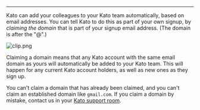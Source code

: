 ***

Kato can add your colleagues to your Kato team automatically, based on email addresses. You can tell Kato to do this as part of your own signup, by *claiming the domain* that is part of your signup email address. (The domain is after the "@".)

![clip.png](https://in.kato.im/790aadeabf212186b4408211418afbe24d8cb910485275a63ab1097b683b55d1/clip.png)

Claiming a domain means that any Kato account with the same email domain as yours will automatically be added to your Kato team. This will happen for any current Kato account holders, as well as new ones as they sign up.

You can't claim a domain that has already been claimed, and you can't claim an established domain like `gmail.com`. If you claim a domain by mistake, contact us in your [Kato support room](/articles/en/general/room-types).
